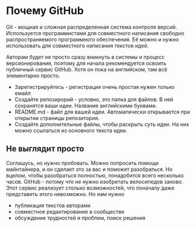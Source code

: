 # Почему GitHub

Git - мощная и сложная распределенная система контроля версий. Используется программистами для совместного написания свободно распространяемого программного обеспечения. Её можно и нужно использовать для совместного написания текстов идей.

Авторам будет не просто сразу вникнуть в системы и процесс версионирования, поэтому для начала рекомендуется освоить публичный сервис GitHub. Хотя он пока на английском, там всё элементарно просто.

* Зарегистрируйтесь - регистрация очень простая нужен только емайл
* Создайте репозирорий - условно, это папка для файлов. В ней сохранятся ваши идеи. Название английскими буквами.
* README.md - файл для вашей идеи. Автоматически открывается при открытии страницы репозитория.
* Создайте дополнительные файлы, чтобы раскрыть суть идеи. На них можно ссылаться из основного текста идеи.

## Не выглядит просто

Соглашусь, но нужно пробовать. Можно попросить помощи майнтайнера, и он сделает это за вас и поможет разобраться. Но вцелом, чтобы разобраться полностью, понадобится всего несколько часов. GitHub - потому что не нужно изобретать велосипедов заново. Этот сервис реализует столько возможностей, что поначалу даже представить этого невозможно. Но нам нужно

* публикация текстов авторами
* совместное редактирование в сообществе
* обсуждение трудностей и проблем, поиск решения